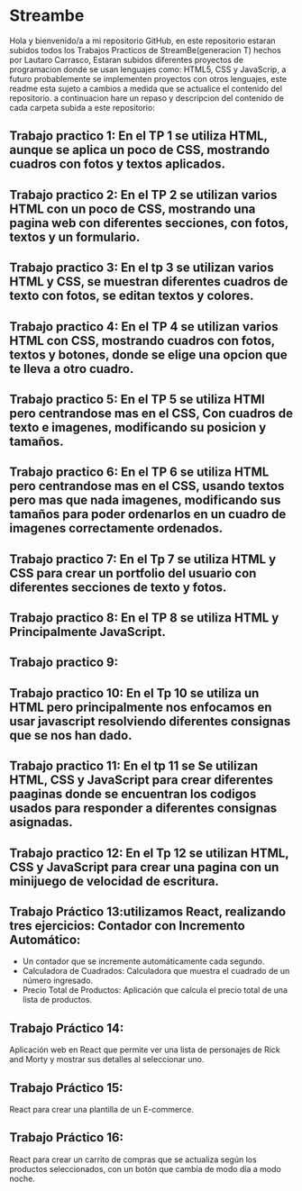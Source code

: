 # Streambe
  Hola y bienvenido/a a mi repositorio GitHub, en este repositorio estaran subidos todos los Trabajos Practicos de StreamBe(generacion T) hechos por Lautaro Carrasco, Estaran subidos diferentes proyectos de programacion donde se usan lenguajes como: HTML5, CSS y JavaScrip, a futuro probablemente se implementen proyectos con otros lenguajes, este readme esta sujeto a cambios a medida que se actualice el contenido del repositorio.
  a continuacion hare un repaso y descripcion del contenido de cada carpeta subida a este repositorio:
## Trabajo practico 1: En el TP 1 se utiliza HTML, aunque se aplica un poco de CSS, mostrando cuadros con fotos y textos aplicados.
## Trabajo practico 2: En el TP 2 se utilizan varios HTML con un poco de CSS, mostrando una pagina web con diferentes secciones, con fotos, textos y un formulario.
## Trabajo practico 3: En el tp 3 se utilizan varios HTML y CSS, se muestran diferentes cuadros de texto con fotos, se editan textos y colores.
## Trabajo practico 4: En el TP 4 se utilizan varios HTML con CSS, mostrando cuadros con fotos, textos y botones, donde se elige una opcion que te lleva a otro cuadro.
## Trabajo practico 5: En el TP 5 se utiliza HTMl pero centrandose mas en el CSS, Con cuadros de texto e imagenes, modificando su posicion y tamaños.
## Trabajo practico 6: En el TP 6 se utiliza HTML pero centrandose mas en el CSS, usando textos pero mas que nada imagenes, modificando sus tamaños para poder ordenarlos en un cuadro de imagenes correctamente ordenados.
## Trabajo practico 7: En el Tp 7 se utiliza HTML y CSS para crear un portfolio del usuario con diferentes secciones de texto y fotos.
## Trabajo practico 8: En el TP 8 se utiliza HTML y Principalmente JavaScript.
## Trabajo practico 9:
## Trabajo practico 10: En el Tp 10 se utiliza un HTML pero principalmente nos enfocamos en usar javascript resolviendo diferentes consignas que se nos han dado.
## Trabajo practico 11: En el tp 11 se Se utilizan HTML, CSS y JavaScript para crear diferentes paaginas donde se encuentran los codigos usados para responder a diferentes consignas asignadas.
## Trabajo practico 12: En el Tp 12 se utilizan HTML, CSS y JavaScript para crear una pagina con un minijuego de velocidad de escritura.
## Trabajo Práctico 13:utilizamos React, realizando tres ejercicios: Contador con Incremento Automático:
   * Un contador que se incremente automáticamente cada segundo.
   * Calculadora de Cuadrados: Calculadora que muestra el cuadrado de un número ingresado.
   * Precio Total de Productos: Aplicación que calcula el precio total de una lista de productos.
## Trabajo Práctico 14:
Aplicación web en React que permite ver una lista de personajes de Rick and Morty y mostrar sus detalles al seleccionar uno.
## Trabajo Práctico 15:
React para crear una plantilla de un E-commerce.
## Trabajo Práctico 16:
React para crear un carrito de compras que se actualiza según los productos seleccionados, con un botón que cambia de modo día a modo noche.
